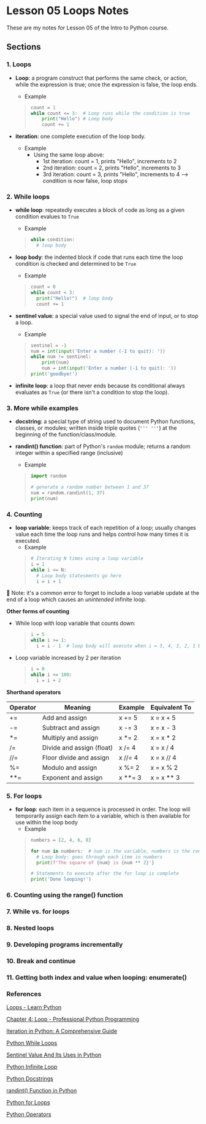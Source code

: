 # Lesson 05 Loops Notes

These are my notes for Lesson 05 of the Intro to Python course.

## Sections

### 1. Loops

- **Loop**: a program construct that performs the same check, or action, while the expression is true; once the expression is false, the loop ends.
  - Example
  > ``` python
  > count = 1
  > while count <= 3:  # Loop runs while the condition is true
  >     print("Hello") # Loop body
  >     count += 1
  > ```
 
- **iteration**: one complete execution of the loop body.
  - Example
    - Using the same loop above:
      - 1st iteration: count = 1, prints "Hello", increments to 2
      - 2nd iteration: count = 2, prints "Hello", increments to 3
      - 3rd iteration: count = 3, prints "Hello", increments to 4 --> condition is now false, loop stops

### 2. While loops

- **while loop**: repeatedly executes a block of code as long as a given condition evalues to ```True```
  - Example
  > ``` python
  > while condition:
  >   # loop body
  > ```
  
- **loop body**: the indented block if code that runs each time the loop condition is checked and determined to be ```True```
  - Example
  > ``` python
  > count = 0
  > while count < 3:
  >   print("Hello!")  # loop body
  >   count += 1
  > ```
  
- **sentinel value**: a special value used to signal the end of input, or to stop a loop.
  - Example
  > ``` python
  > sentinel = -1
  > num = int(input('Enter a number (-1 to quit): '))
  > while num != sentinel:
  >     print(num)
  >     num = int(input('Enter a number (-1 to quit): '))
  > print('goodbye!')
  > ```
  
- **infinite loop**: a loop that never ends because its conditional always evaluates as ```True``` (or there isn't a condition to stop the loop).

### 3. More while examples

- **docstring**: a special type of string used to document Python functions, classes, or modules; written inside triple quotes (```''' '''```) at the beginning of the function/class/module.

- **randint() function**: part of Python's ```random``` module; returns a random integer within a specified range (inclusive)
  - Example
  > ``` python
  > import random
  >
  > # generate a random number between 1 and 37
  > num = random.randint(1, 37)
  > print(num)
  > ```  

### 4. Counting

- **loop variable**: keeps track of each repetition of a loop; usually changes value each time the loop runs and helps control how many times it is executed.
  - Example
  > ``` python
  > # Iterating N times using a loop variable
  > i = 1
  > while i <= N:
  >   # Loop body statesments go here
  >   i = i + 1
  > ```

📌 Note: it's a common error to forget to include a loop variable update at the end of a loop which causes an *unintended* infinite loop.

**Other forms of counting**

- While loop with loop variable that counts down: 

  > ``` python
  > i = 5
  > while i >= 1:
  >   i = i - 1  # loop body will execute when i = 5, 4, 3, 2, 1 but does NOT execute when it reaches 0
  > ```
  
- Loop variable increased by 2 per iteration

  > ``` python
  > i = 0
  > while i <= 100:
  >   i = i + 2
  > ```

**Shorthand operators**

| Operator | Meaning                         | Example           | Equivalent To       |
|----------|---------------------------------|-------------------|---------------------|
| +=       | Add and assign                  | x += 5            | x = x + 5           |
| -=       | Subtract and assign             | x -= 3            | x = x - 3           |
| *=       | Multiply and assign             | x *= 2            | x = x * 2           |
| /=       | Divide and assign (float)       | x /= 4            | x = x / 4           |
| //=      | Floor divide and assign         | x //= 4           | x = x // 4          |
| %=       | Modulo and assign               | x %= 2            | x = x % 2           |
| **=      | Exponent and assign             | x **= 3           | x = x ** 3          |


### 5. For loops

- **for loop**: each item in a sequence is processed in order. The loop will temporarily assign each item to a variable, which is then available for use within the loop body
  - Example
  > ``` python
  > numbers = [2, 4, 6, 8]
  > 
  > for num in numbers:  # num is the variable, numbers is the container
  >   # Loop body: goes through each item in numbers
  >   print(f'The square of {num} is {num ** 2}'}
  >
  > # Statements to execute after the for loop is complete
  > print('Done looping!')
  > ```


### 6. Counting using the range() function


### 7. While vs. for loops


### 8. Nested loops


### 9. Developing programs incrementally


### 10. Break and continue


### 11. Getting both index and value when looping: enumerate()


### References

[Loops - Learn Python](https://www.learnpython.org/en/Loops)

[Chapter 4: Loop - Professional Python Programming](https://pythonbook.org/ch04_loop/notes/loop/)

[Iteration in Python: A Comprehensive Guide](https://coderivers.org/blog/iteration-in-python/)

[Python While Loops](https://www.w3schools.com/python/python_while_loops.asp)

[Sentinel Value And Its Uses in Python](https://www.pythonpool.com/sentinel-value-python/)

[Python Infinite Loop](https://unstop.com/blog/python-infinite-loop)

[Python Docstrings](https://www.geeksforgeeks.org/python/python-docstrings/)

[randint() Function in Python](https://www.geeksforgeeks.org/python/python-randint-function/)

[Python for Loops](https://realpython.com/python-for-loop/)

[Python Operators](https://www.w3schools.com/python/python_operators.asp)

